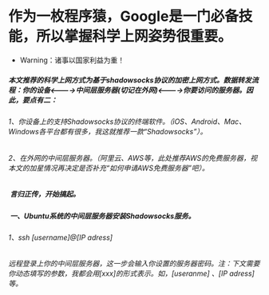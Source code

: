 # 作为一枚程序猿，Google是一门必备技能，所以掌握科学上网姿势很重要。
*  Warning：诸事以国家利益为重！

#####  本文推荐的科学上网方式为基于shadowsocks协议的加密上网方式。数据转发流程：你的设备<---->中间层服务器(切记在外网)<---->你要访问的服务器。因此，要点有二：
######  1、你设备上的支持Shadowsocks协议的终端软件。（iOS、Android、Mac、Windows各平台都有很多，我这就推荐一款“Shadowsocks”）。  
######  2、在外网的中间层服务器。（阿里云、AWS等，此处推荐AWS的免费服务器，视本文的加星情况再决定是否补充“如何申请AWS免费服务器”吧）。

#####  言归正传，开始搞起。
#####  一、Ubuntu系统的中间层服务器安装Shadowsocks服务。
######  1、ssh [username]@[IP adress]                  
######    远程登录上你的中间层服务器，这一步会输入你设置的服务器密码。注：下文需要你动态填写的参数，我都会用[xxx]的形式表示。如，[useranme] 、[IP adress]等。
